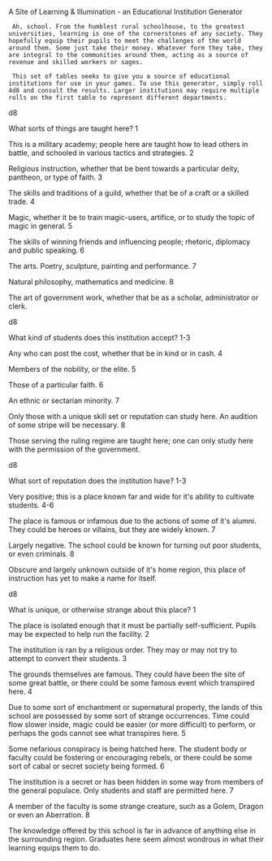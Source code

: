  A Site of Learning & Illumination - an Educational Institution Generator


     Ah, school. From the humblest rural schoolhouse, to the greatest universities, learning is one of the cornerstones of any society. They hopefully equip their pupils to meet the challenges of the world around them. Some just take their money. Whatever form they take, they are integral to the communities around them, acting as a source of revenue and skilled workers or sages.

     This set of tables seeks to give you a source of educational institutions for use in your games. To use this generator, simply roll 4d8 and consult the results. Larger institutions may require multiple rolls on the first table to represent different departments.


d8
	
What sorts of things are taught here?
1
	
This is a military academy; people here are taught how to lead others in battle, and schooled in various tactics and strategies.
2
	
Religious instruction, whether that be bent towards a particular deity, pantheon, or type of faith.
3
	
The skills and traditions of a guild, whether that be of a craft or a skilled trade.
4
	
Magic, whether it be to train magic-users, artifice, or to study the topic of magic in general.
5
	
The skills of winning friends and influencing people; rhetoric, diplomacy and public speaking.
6
	
The arts. Poetry, sculpture, painting and performance.
7
	
Natural philosophy, mathematics and medicine.
8
	
The art of government work, whether that be as a scholar, administrator or clerk.


d8
	
What kind of students does this institution accept?
1-3
	
Any who can post the cost, whether that be in kind or in cash.
4
	
Members of the nobility, or the elite.
5
	
Those of a particular faith.
6
	
An ethnic or sectarian minority.
7
	
Only those with a unique skill set or reputation can study here. An audition of some stripe will be necessary.
8
	
Those serving the ruling regime are taught here; one can only study here with the permission of the government.

d8
	
What sort of reputation does the institution have?
1-3
	
Very positive; this is a place known far and wide for it's ability to cultivate students.
4-6
	
The place is famous or infamous due to the actions of some of it's alumni. They could be heroes or villains, but they are widely known.
7
	
Largely negative. The school could be known for turning out poor students, or even criminals.
8
	
Obscure and largely unknown outside of it's home region, this place of instruction has yet to make a name for itself.


d8
	
What is unique, or otherwise strange about this place?
1
	
The place is isolated enough that it must be partially self-sufficient. Pupils may be expected to help run the facility.
2
	
The institution is ran by a religious order. They may or may not try to attempt to convert their students.
3
	
The grounds themselves are famous. They could have been the site of some great battle, or there could be some famous event which transpired here.
4
	
Due to some sort of enchantment or supernatural property, the lands of this school are possessed by some sort of strange occurrences. Time could flow slower inside, magic could be easier (or more difficult) to perform, or perhaps the gods cannot see what transpires here.
5
	
Some nefarious conspiracy is being hatched here. The student body or faculty could be fostering or encouraging rebels, or there could be some sort of cabal or secret society being formed.
6
	
The institution is a secret or has been hidden in some way from members of the general populace. Only students and staff are permitted here.
7
	
A member of the faculty is some strange creature, such as a Golem, Dragon or even an Aberration.
8
	
The knowledge offered by this school is far in advance of anything else in the surrounding region. Graduates here seem almost wondrous in what their learning equips them to do.